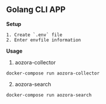 ## Golang CLI APP

**Setup**

```
1. Create `.env` file
2. Enter envfile information
```

**Usage**

1. aozora-collector

```
docker-compose run aozora-collector
```

2. aozora-search

```
docker-compose run aozora-search
```
